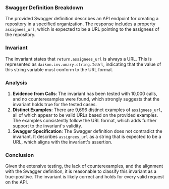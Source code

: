 ### Swagger Definition Breakdown
The provided Swagger definition describes an API endpoint for creating a repository in a specified organization. The response includes a property `assignees_url`, which is expected to be a URL pointing to the assignees of the repository.

### Invariant
The invariant states that `return.assignees_url` is always a URL. This is represented as `daikon.inv.unary.string.IsUrl`, indicating that the value of this string variable must conform to the URL format.

### Analysis
1. **Evidence from Calls**: The invariant has been tested with 10,000 calls, and no counterexamples were found, which strongly suggests that the invariant holds true for the tested cases.
2. **Distinct Examples**: There are 9,696 distinct examples of `assignees_url`, all of which appear to be valid URLs based on the provided examples. The examples consistently follow the URL format, which adds further support to the invariant's validity.
3. **Swagger Specification**: The Swagger definition does not contradict the invariant. It describes `assignees_url` as a string that is expected to be a URL, which aligns with the invariant's assertion.

### Conclusion
Given the extensive testing, the lack of counterexamples, and the alignment with the Swagger definition, it is reasonable to classify this invariant as a true-positive. The invariant is likely correct and holds for every valid request on the API.
